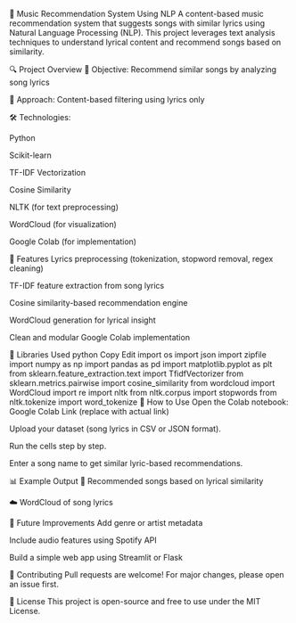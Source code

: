 🎵 Music Recommendation System Using NLP
A content-based music recommendation system that suggests songs with similar lyrics using Natural Language Processing (NLP). This project leverages text analysis techniques to understand lyrical content and recommend songs based on similarity.

🔍 Project Overview
📌 Objective: Recommend similar songs by analyzing song lyrics

🧠 Approach: Content-based filtering using lyrics only

🛠️ Technologies:

Python

Scikit-learn

TF-IDF Vectorization

Cosine Similarity

NLTK (for text preprocessing)

WordCloud (for visualization)

Google Colab (for implementation)

🧩 Features
Lyrics preprocessing (tokenization, stopword removal, regex cleaning)

TF-IDF feature extraction from song lyrics

Cosine similarity-based recommendation engine

WordCloud generation for lyrical insight

Clean and modular Google Colab implementation

🧪 Libraries Used
python
Copy
Edit
import os
import json
import zipfile
import numpy as np
import pandas as pd
import matplotlib.pyplot as plt
from sklearn.feature_extraction.text import TfidfVectorizer
from sklearn.metrics.pairwise import cosine_similarity
from wordcloud import WordCloud
import re
import nltk
from nltk.corpus import stopwords
from nltk.tokenize import word_tokenize
📂 How to Use
Open the Colab notebook: Google Colab Link (replace with actual link)

Upload your dataset (song lyrics in CSV or JSON format).

Run the cells step by step.

Enter a song name to get similar lyric-based recommendations.

📊 Example Output
🎵 Recommended songs based on lyrical similarity

☁️ WordCloud of song lyrics

🚀 Future Improvements
Add genre or artist metadata

Include audio features using Spotify API

Build a simple web app using Streamlit or Flask

🤝 Contributing
Pull requests are welcome! For major changes, please open an issue first.

📄 License
This project is open-source and free to use under the MIT License.
